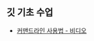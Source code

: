 ## 깃 기초 수업

- [커맨드라인 사용법 - 비디오](https://www.youtube.com/watch?v=mJMUX5Nia_A&feature=youtu.be&ab_channel=DaeguDude)